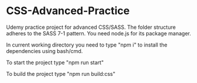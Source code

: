 # CSS-Advanced-Practice

Udemy practice project for advanced CSS/SASS. The folder structure adheres to the SASS 7-1 pattern.
You need node.js for its package manager. 

In current working directory you need to type "npm i" to install the dependencies using bash/cmd.

To start the project type "npm run start"

To build the project type "npm run build:css"
